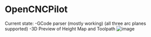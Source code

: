 # OpenCNCPilot

Current state:
-GCode parser (mostly working) (all three arc planes supported)
-3D Preview of Height Map and Toolpath
![image](http://i.imgur.com/iGVmWLR.png)

